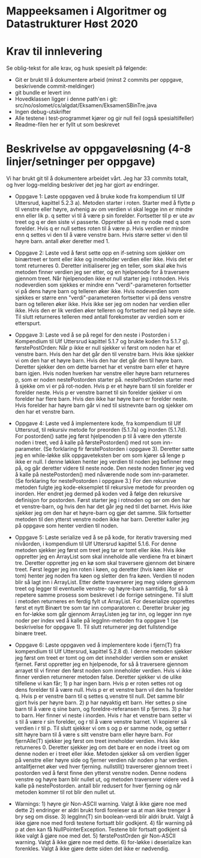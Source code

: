 # Mappeeksamen i Algoritmer og Datastrukturer Høst 2020

# Krav til innlevering

Se oblig-tekst for alle krav, og husk spesielt på følgende:

* Git er brukt til å dokumentere arbeid (minst 2 commits per oppgave, beskrivende commit-meldinger)	
* git bundle er levert inn
* Hovedklassen ligger i denne path'en i git: src/no/oslomet/cs/algdat/Eksamen/EksamenSBinTre.java
* Ingen debug-utskrifter
* Alle testene i test-programmet kjører og gir null feil (også spesialtilfeller)
* Readme-filen her er fyllt ut som beskrevet


# Beskrivelse av oppgaveløsning (4-8 linjer/setninger per oppgave)

Vi har brukt git til å dokumentere arbeidet vårt. Jeg har 33 commits totalt, og hver logg-melding beskriver det jeg har gjort av endringer.

* Oppgave 1: Løste oppgaven ved å bruke kode fra kompendium til Ulf Uttersrud, kapittel 5.2.3 a). Metoden starter i roten. Starter med å flytte p til venstre eller høyre, avhenig av om verdien vi skal legge inn er mindre enn eller lik p. q setter vi til å være p sin forelder.
             Fortsetter til p er ute av treet og q er den siste vi passerte. Oppretter så en ny node med q som forelder. Hvis q er null settes roten til å være p. Hvis verdien er mindre enn q settes vi den til å være venstre barn. Hvis større setter vi den til høyre barn. antall øker deretter med 1.
* Oppgave 2: Løste ved å først sette opp en if-setning som sjekker om binærtreet er tomt eller ikke og inneholder verdien eller ikke. Hvis det er tomt returneres 0.
             Deretter initialiserer jeg en teller, som skal øke hvis metoden finner verdien jeg ser etter, og en hjelpenode for å traversere gjennom treet.
             Når hjelpenoden ikke er null starter jeg i rotnoden. 
             Hvis nodeverdien som sjekkes er mindre enn "verdi"-parameteren fortsetter vi på dens høyre barn og telleren øker ikke.
             Hvis nodeverdien som sjekkes er større enn "verdi"-parameteren fortsetter vi på dens venstre barn og telleren øker ikke.
             Hvis ikke ser jeg om noden har verdien eller ikke. Hvis den er lik verdien øker telleren og fortsetter ned på høyre side.
             Til slutt returneres telleren med antall forekomster av verdien som er etterspurt. 
* Oppgave 3: Løste ved å se på regel for den neste i Postorden i Kompendium til Ulf Uttersrud kapittel 5.1.7 og brukte koden fra 5.1.7 g).
             førstePostOrden: Når p ikke er null sjekker vi først om noden har et venstre barn. Hvis den har det går den til venstre barn. 
             Hvis ikke sjekker vi om den har et høyre barn. Hvis den har det går den til høyre barn. Deretter sjekker den om dette barnet har et venstre barn eller et høyre barn igjen.
             Hvis noden hverken har venstre eller høyre barn returneres p, som er noden nestePostorden starter på. 
             nestePostOrden starter med å sjekke om vi er på rot-noden. Hvis p er et høyre barn til sin forelder er forelder neste.
             Hvis p er venstre barnet til sin forelder sjekker vi om forelder har flere barn. Hvis den ikke har høyre barn er forelder neste.
             Hvis forelder har høyre barn går vi ned til sistnevnte barn og sjekker om den har et venstre barn.
* Oppgave 4: Løste ved å implementere kode, fra kompendium til Ulf Uttersrud, til rekursiv metode for preorden (5.1.7a) og inorden (5.1.7d). 
             For postorden() satte jeg først hjelpenoden p til å være den ytterste noden i treet, ved å kalle på førstePostorden() med rot som inn-parameter. (Se forklaring fir førstePostorden i oppgave 3).
             Deretter satte jeg en while-løkke slik oppgaveteksten ber om som kjører så lenge p ikke er null. 
             I denne løkken henter jeg verdien til noden jeg befinner meg på, og går deretter videre til neste node.
             Den neste noden finner jeg ved å kalle på nestePostorden() med nåværende node som inn-parameter. (Se forklaring for nestePostorden i oppgave 3.)
             For den rekursive metoden fulgte jeg kode-eksemplet til rekursive metode for preorden og inorden. Her endret jeg dermed på koden ved å følge den rekursive definisjon for postorden.
             Først starter jeg i rotnoden og ser om den har et venstre-barn, og hvis den har det går jeg ned til det barnet. Hvis ikke sjekker jeg om den har et høyre-barn og gjør det samme.
             Slik fortsetter metoden til den ytterst venstre noden ikke har barn. Deretter kaller jeg på oppgave som henter verdien til noden.
* Oppgave 5: Løste serialize ved å se på kode, for iterativ traversing med nivåorden, i kompendium til Ulf Uttersrud kapittel 5.1.6.
             For denne metoden sjekker jeg først om treet jeg tar er tomt eller ikke. Hvis ikke oppretter jeg en ArrayList som skal inneholde alle verdiene fra et binært tre. 
             Deretter oppretter jeg en kø som skal traversere gjennom det binære treet. Først legger jeg inn roten i køen, og deretter (hvis køen ikke er tom) henter jeg noden fra køen og sletter den fra køen.
             Verdien til noden blir så lagt inn i ArrayList. Etter dette traverserer jeg meg videre gjennom treet og legger til eventuelle venstre- og høyre-barn samtidig, for så å repetere samme prosess som beskrevet i de forrige setningene.
             Til slutt i metoden returneres en ferdig fylt ut ArrayList.
             For deserialize opprettes først et nytt Binært tre som tar inn comparatoren c. Deretter bruker jeg en for-løkke som går gjennom ArrayListen jeg tar inn, og legger inn nye noder per index ved å kalle på leggInn-metoden fra oppgave 1 (se beskrivelse for oppgave 1).
             Til slutt returnerer jeg det fullstendige binære treet.
* Oppgave 6: Løste oppgaven ved å implementere kode i fjern(T) fra kompendium til Ulf Uttersrud, kapittel 5.2.8 d). 
             I denne metoden sjekker jeg først om treet er tomt og om det inneholder verdien som er ønsket fjernet. Først oppretter jeg en hjelpenode, for så å traversere gjennom arrayet til vi finner den først noden som inneholder verdien. Hvis vi ikke finner verdien returnerer metoden false.
             Deretter sjekker vi de ulike tilfellene vi kan får; 1) p har ingen barn. Hvis p er roten settes rot og dens forelder til å være null. Hvis p er et venstre barn vil den ha forelder q. Hvis p er venstre barn til q settes q.venstre til null. Det samme blir gjort hvis per høyre barn.
             2) p har nøyaktig ett barn. Her settes p sine barn til å være q sine barn, og foreldre-referansen til p fjernes. 3) p har to barn. Her finner vi neste i inorden. Hvis r har et venstre barn setter vi s til å være r sin forelder, og r til å være venstre barnet. Vi kopierer så verdien i r til p.
             Til slutt sjekker vi om s og p er samme node, og setter r sitt høyre barn til å være s sitt venstre barn eller høyre barn.
             For fjernAlle(T) sjekker jeg først om treet inneholder verdien. Hvis ikke returneres 0. Deretter sjekker jeg om det bare er en node i treet og om denne noden er i treet eller ikke. Metoden sjekker så om verdien ligger på venstre eller høyre side og fjerner verdien når noden p har verdien. antallfjernet øker ved hver fjerning.
             nullstill() traverserer gjennom treet i postorden ved å først finne den ytterst venstre noden. Denne nodens venstre og høyre barn blir nullet ut, og metoden traverserer videre ved å kalle på nestePostorden. antall blir redusert for hver fjerning og når metoden kommer til rot blir den nullet ut.
             
* Warnings: 1) høyre gir Non-ASCII warning. Valgt å ikke gjøre noe med dette
            2) endringer er aldri brukt fordi foreleser sa at man ikke trenger å bry seg om disse.
            3) leggInn(T) sin boolean-verdi blir aldri brukt. Valgt å ikke gjøre noe med fordi testene fortsatt blir godkjent.
            4) får warning på p at den kan få NullPointerException. Testene blir fortsatt godkjent så ikke valgt å gjøre noe med det.
            5) førstePostOrden gir Non-ASCII warning. Valgt å ikke gjøre noe med dette.
            6) for-løkke i deserialize kan forenkles. Valgt å ikke gjøre dette siden det ikke er nødvendig.              